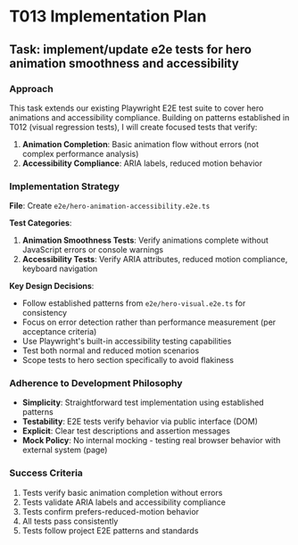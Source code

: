# T013 Implementation Plan

## Task: implement/update e2e tests for hero animation smoothness and accessibility

### Approach

This task extends our existing Playwright E2E test suite to cover hero animations and accessibility compliance. Building on patterns established in T012 (visual regression tests), I will create focused tests that verify:

1. **Animation Completion**: Basic animation flow without errors (not complex performance analysis)
2. **Accessibility Compliance**: ARIA labels, reduced motion behavior

### Implementation Strategy

**File**: Create `e2e/hero-animation-accessibility.e2e.ts`

**Test Categories**:
1. **Animation Smoothness Tests**: Verify animations complete without JavaScript errors or console warnings
2. **Accessibility Tests**: Verify ARIA attributes, reduced motion compliance, keyboard navigation

**Key Design Decisions**:
- Follow established patterns from `e2e/hero-visual.e2e.ts` for consistency
- Focus on error detection rather than performance measurement (per acceptance criteria)
- Use Playwright's built-in accessibility testing capabilities
- Test both normal and reduced motion scenarios
- Scope tests to hero section specifically to avoid flakiness

### Adherence to Development Philosophy

- **Simplicity**: Straightforward test implementation using established patterns
- **Testability**: E2E tests verify behavior via public interface (DOM)
- **Explicit**: Clear test descriptions and assertion messages
- **Mock Policy**: No internal mocking - testing real browser behavior with external system (page)

### Success Criteria

1. Tests verify basic animation completion without errors
2. Tests validate ARIA labels and accessibility compliance
3. Tests confirm prefers-reduced-motion behavior
4. All tests pass consistently
5. Tests follow project E2E patterns and standards